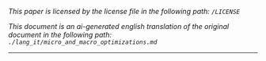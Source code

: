 *This paper is licensed by the license file in the following path: `/LICENSE`*

*This document is an ai-generated english translation of the original document in the following path: `./lang_it/micro_and_macro_optimizations.md`*

------

